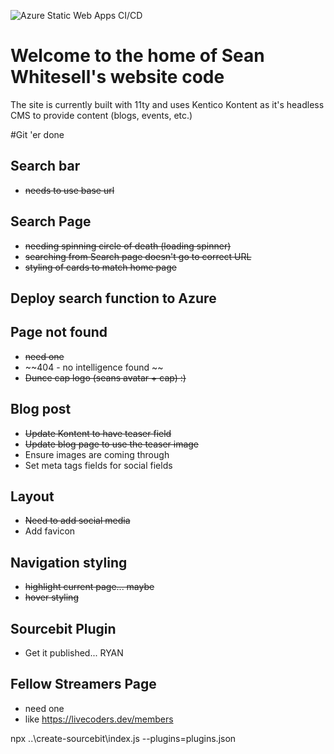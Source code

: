 ![Azure Static Web Apps CI/CD](https://github.com/devsgarage/seans-new-site/workflows/Azure%20Static%20Web%20Apps%20CI/CD/badge.svg)

# Welcome to the home of Sean Whitesell's website code
The site is currently built with 11ty and uses Kentico Kontent as it's headless CMS to provide content (blogs, events, etc.)

#Git 'er done
## Search bar 
- ~~needs to use base url~~
## Search Page
- ~~needing spinning circle of death (loading spinner)~~
- ~~searching from Search page doesn't go to correct URL~~
- ~~styling of cards to match home page~~
## Deploy search function to Azure
## Page not found
- ~~need one~~
- ~~404 - no intelligence found ~~
- ~~Dunce cap logo (seans avatar + cap) :)~~
## Blog post
- ~~Update Kontent to have teaser field~~
- ~~Update blog page to use the teaser image~~
- Ensure images are coming through
- Set meta tags fields for social fields
## Layout
- ~~Need to add social media~~
- Add favicon
## Navigation styling
- ~~highlight current page... maybe~~
- ~~hover styling~~
## Sourcebit Plugin
- Get it published... RYAN
## Fellow Streamers Page
- need one
- like https://livecoders.dev/members



npx ..\create-sourcebit\index.js --plugins=plugins.json
  
